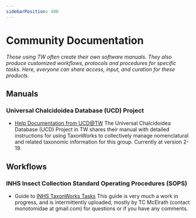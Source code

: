 ```yaml
---
sidebarPosition: 400
---
```


# Community Documentation

_Those using TW often create their own software manuals. They also produce customized workflows, protocols and procedures for specific tasks. Here, everyone can share access, input, and curation for these products._

## Manuals

### Universal Chalcidoidea Database (UCD) Project
- [Help Documentation from UCD@TW](https://docs.google.com/document/d/1RoItHhbX2JsupeAByB6az_TI7CwoC6Ai/edit?usp=sharing&ouid=107341112756143001576&rtpof=true&sd=true)
The Universal Chalcidoidea Database (UCD) Project in TW shares their manual with detailed instructions for using TaxonWorks to collectively manage nomenclatural and related taxonomic information for this group. Currently at version 2-19.

## Workflows

### INHS Insect Collection Standard Operating Procedures (SOPS)  
- Guide to [INHS TaxonWorks Tasks](https://docs.google.com/document/d/1Mw_AGj84HKopR2nK-l1f-oDovUMOborxg9DFSSgR2r8/edit?usp=sharing)
This guide is very much a work in progress, and is intermittently uploaded, mostly by TC McElrath (contact monotomidae at gmail.com) for questions or if you have any comments. 




